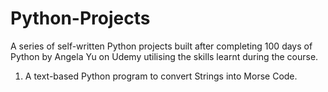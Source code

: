 # Python-Projects
A series of self-written Python projects built after completing 100 days of Python by Angela Yu on Udemy utilising the skills learnt during the course.

1. A text-based Python program to convert Strings into Morse Code.
